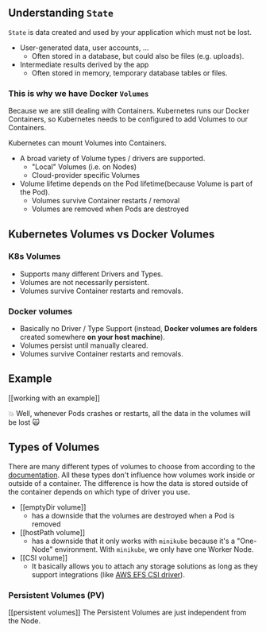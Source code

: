 ## Understanding `State`

`State` is data created and used by your application which must not be lost.
- User-generated data, user accounts, ...
	- Often stored in a database, but could also be files (e.g. uploads).
- Intermediate results derived by the app
	- Often stored in memory, temporary database tables or files.

### This is why we have Docker `Volumes`
Because we are still dealing with Containers. Kubernetes runs our Docker Containers, so Kubernetes needs to be configured to add Volumes to our Containers.

Kubernetes can mount Volumes into Containers.
- A broad variety of Volume types / drivers are supported.
	- "Local" Volumes (i.e. on Nodes)
	- Cloud-provider specific Volumes
- Volume lifetime depends on the Pod lifetime(because Volume is part of the Pod).
	- Volumes survive Container restarts / removal
	- Volumes are removed when Pods are destroyed
## Kubernetes Volumes vs Docker Volumes

### K8s Volumes
- Supports many different Drivers and Types.
- Volumes are not necessarily persistent.
- Volumes survive Container restarts and removals.

### Docker volumes
- Basically no Driver / Type Support (instead, **Docker volumes are folders** created somewhere **on your host machine**).
- Volumes persist until manually cleared.
- Volumes survive Container restarts and removals.

## Example
[[working with an example]]

💥 Well, whenever Pods crashes or restarts, all the data in the volumes will be lost 🙀

## Types of Volumes

There are many different types of volumes to choose from according to the [documentation](https://kubernetes.io/docs/concepts/storage/volumes/).
All these types don't influence how volumes work inside or outside of a container. The difference is how the data is stored outside of the container depends on which type of driver you use.

- [[emptyDir volume]]
	- has a downside that the volumes are destroyed when a Pod is removed
- [[hostPath volume]]
	- has a downside that it only works with `minikube` because it's a "One-Node" environment. With `minikube`, we only have one Worker Node.
- [[CSI volume]]
	- It basically allows you to attach any storage solutions as long as they support integrations (like [AWS EFS CSI driver](https://docs.aws.amazon.com/eks/latest/userguide/efs-csi.html)).

### Persistent Volumes (PV)

[[persistent volumes]]
The Persistent Volumes are just independent from the Node.

